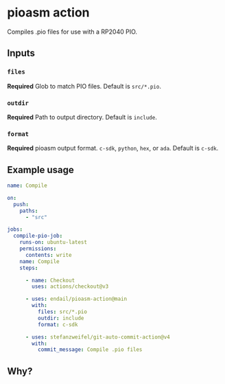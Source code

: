 # pioasm action

Compiles .pio files for use with a RP2040 PIO.

## Inputs

### `files`

**Required** Glob to match PIO files. Default is `src/*.pio`.

### `outdir`

**Required** Path to output directory. Default is `include`.

### `format`

**Required** pioasm output format. `c-sdk`, `python`, `hex`, or `ada`. Default is `c-sdk`.

## Example usage

```yaml
name: Compile

on:
  push:
    paths:
      - "src"

jobs:
  compile-pio-job:
    runs-on: ubuntu-latest
    permissions:
      contents: write
    name: Compile
    steps:

      - name: Checkout
        uses: actions/checkout@v3

      - uses: endail/pioasm-action@main
        with:
          files: src/*.pio
          outdir: include
          format: c-sdk

      - uses: stefanzweifel/git-auto-commit-action@v4
        with:
          commit_message: Compile .pio files
```

## Why?

